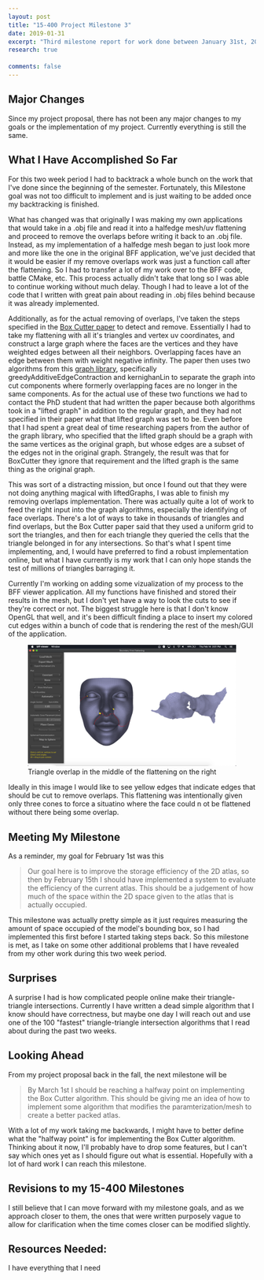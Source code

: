 ```yaml
---
layout: post
title: "15-400 Project Milestone 3"
date: 2019-01-31
excerpt: "Third milestone report for work done between January 31st, 2019 and February 15th, 2019"
research: true

comments: false
---
```


## Major Changes

Since my project proposal, there has not been any major changes to my goals or the implementation of my project. Currently everything is still the same.

## What I Have Accomplished So Far

For this two week period I had to backtrack a whole bunch on the work that I've done since the beginning of the semester. Fortunately, this Milestone goal was not too difficult to implement and is just waiting to be added once my backtracking is finished.

What has changed was that originally I was making my own applications that would take in a .obj file and read it into a halfedge mesh/uv flattening and proceed to remove the overlaps before writing it back to an .obj file. Instead, as my implementation of a halfedge mesh began to just look more and more like the one in the original BFF application, we've just decided that it would be easier if my remove overlaps work was just a function call after the flattening. So I had to transfer a lot of my work over to the BFF code, battle CMake, etc. This process actually didn't take that long so I was able to continue working without much delay. Though I had to leave a lot of the code that I written with great pain about reading in .obj files behind because it was already implemented. 

Additionally, as for the actual removing of overlaps, I've taken the steps specified in the [Box Cutter paper](http://www.cs.ubc.ca/labs/imager/tr/2018/BoxCutter/Limper2018_BoxCutter.pdf) to detect and remove. Essentially I had to take my flattening with all it's triangles and vertex uv coordinates, and construct a large graph where the faces are the vertices and they have weighted edges between all their neighbors. Overlapping faces have an edge between them with weight negative infinity. The paper then uses two algorithms from this [graph library](http::///www.andres.sc/graph.html), specifically greedyAdditiveEdgeContraction and kernighanLin to separate the graph into cut components where formerly overlapping faces are no longer in the same components. As for the actual use of these two functions we had to contact the PhD student that had written the paper because both algorithms took in a "lifted graph" in addition to the regular graph, and they had not specified in their paper what that lifted graph was set to be. Even before that I had spent a great deal of time researching papers from the author of the graph library, who specified that the lifted graph should be a graph with the same vertices as the original graph, but whose edges are a subset of the edges not in the original graph. Strangely, the result was that for BoxCutter they ignore that requirement and the lifted graph is the same thing as the original graph.

This was sort of a distracting mission, but once I found out that they were not doing anything magical with liftedGraphs, I was able to finish my removing overlaps implementation. There was actually quite a lot of work to feed the right input into the graph algorithms, especially the identifying of face overlaps. There's a lot of ways to take in thousands of triangles and find overlaps, but the Box Cutter paper said that they used a uniform grid to sort the triangles, and then for each triangle they queried the cells that the triangle belonged in for any intersections. So that's what I spent time implementing, and, I would have preferred to find a robust implementation online, but what I have currently is my work that I can only hope stands the test of millions of triangles barraging it. 

Currently I'm working on adding some vizualization of my process to the BFF viewer application. All my functions have finished and stored their results in the mesh, but I don't yet have a way to look the cuts to see if they're correct or not. The biggest struggle here is that I don't know OpenGL that well, and it's been difficult finding a place to insert my colored cut edges within a bunch of code that is rendering the rest of the mesh/GUI of the application. 

<figure>
  <a href="/assets/img/research/Face3ConeOverlap.png">
    <img src="/assets/img/research/Face3ConeOverlap.png">
  </a>
  <figcaption>Triangle overlap in the middle of the flattening on the right</figcaption>
</figure>

Ideally in this image I would like to see yellow edges that indicate edges that should be cut to remove overlaps. This flattening was intentionally given only three cones to force a situatino where the face could n ot be flattened without there being some overlap.

## Meeting My Milestone

As a reminder, my goal for February 1st was this

> Our goal here is to improve the storage efficiency of the 2D atlas, so then by February 15th I should have implemented a system to evaluate the efficiency of the current atlas. This should be a judgement of how much of the space within the 2D space given to the atlas that is actually occupied. 

This milestone was actually pretty simple as it just requires measuring the amount of space occupied of the model's bounding box, so I had implemented this first before I started taking steps back. So this milestone is met, as I take on some other additional problems that I have revealed from my other work during this two week period. 

## Surprises

A surprise I had is how complicated people online make their triangle-triangle intersections. Currently I have written a dead simple algorithm that I know should have correctness, but maybe one day I will reach out and use one of the 100 "fastest" triangle-triangle intersection algorithms that I read about during the past two weeks.

## Looking Ahead

From my project proposal back in the fall, the next milestone will be

> By March 1st I should be reaching a halfway point on implementing the Box Cutter algorithm. This should be giving me an idea of how to implement some algorithm that modifies the paramterization/mesh to create a better packed atlas. 

With a lot of my work taking me backwards, I might have to better define what the "halfway point" is for implementing the Box Cutter algorithm. Thinking about it now, I'll probably have to drop some features, but I can't say which ones yet as I should figure out what is essential. Hopefully with a lot of hard work I can reach this milestone. 

## Revisions to my 15-400 Milestones
I still believe that I can move forward with my milestone goals, and as we approach closer to them, the ones that were written purposely vague to allow for clarification when the time comes closer can be modified slightly. 

## Resources Needed:
I have everything that I need
